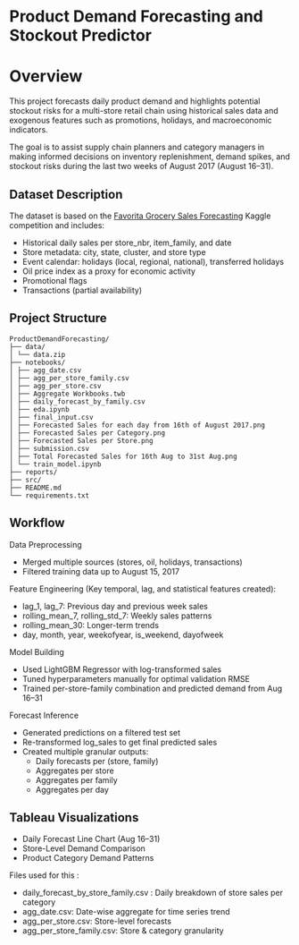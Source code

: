 # Product Demand Forecasting and Stockout Predictor

# Overview
This project forecasts daily product demand and highlights potential stockout risks for a multi-store retail chain using historical sales data and exogenous features such as promotions, holidays, and macroeconomic indicators.

The goal is to assist supply chain planners and category managers in making informed decisions on inventory replenishment, demand spikes, and stockout risks during the last two weeks of August 2017 (August 16–31).

## Dataset Description
The dataset is based on the [Favorita Grocery Sales Forecasting](https://www.kaggle.com/competitions/favorita-grocery-sales-forecasting/data) Kaggle competition and includes:

- Historical daily sales per store_nbr, item_family, and date
- Store metadata: city, state, cluster, and store type
- Event calendar: holidays (local, regional, national), transferred holidays
- Oil price index as a proxy for economic activity
- Promotional flags
- Transactions (partial availability)

## Project Structure 
```plaintext
ProductDemandForecasting/
├── data/
│ └── data.zip
├── notebooks/
│ ├── agg_date.csv
│ ├── agg_per_store_family.csv
│ ├── agg_per_store.csv
│ ├── Aggregate Workbooks.twb
│ ├── daily_forecast_by_family.csv
│ ├── eda.ipynb
│ ├── final_input.csv
│ ├── Forecasted Sales for each day from 16th of August 2017.png
│ ├── Forecasted Sales per Category.png
│ ├── Forecasted Sales per Store.png
│ ├── submission.csv
│ ├── Total Forecasted Sales for 16th Aug to 31st Aug.png
│ └── train_model.ipynb
├── reports/
├── src/
├── README.md
└── requirements.txt
```

## Workflow 

Data Preprocessing
- Merged multiple sources (stores, oil, holidays, transactions)
- Filtered training data up to August 15, 2017

Feature Engineering (Key temporal, lag, and statistical features created):
- lag_1, lag_7: Previous day and previous week sales
- rolling_mean_7, rolling_std_7: Weekly sales patterns
- rolling_mean_30: Longer-term trends
- day, month, year, weekofyear, is_weekend, dayofweek

Model Building
- Used LightGBM Regressor with log-transformed sales
- Tuned hyperparameters manually for optimal validation RMSE
- Trained per-store-family combination and predicted demand from Aug 16–31

Forecast Inference
- Generated predictions on a filtered test set
- Re-transformed log_sales to get final predicted sales
- Created multiple granular outputs:
  - Daily forecasts per (store, family)
  - Aggregates per store
  - Aggregates per family
  - Aggregates per day

## Tableau Visualizations
- Daily Forecast Line Chart (Aug 16–31)
- Store-Level Demand Comparison
- Product Category Demand Patterns

Files used for this : 
- daily_forecast_by_store_family.csv : Daily breakdown of store sales per category
- agg_date.csv: Date-wise aggregate for time series trend
- agg_per_store.csv: Store-level forecasts
- agg_per_store_family.csv: Store & category granularity











